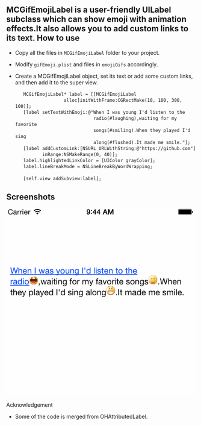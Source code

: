 MCGifEmojiLabel is a user-friendly UILabel subclass which can show emoji with animation effects.It also allows you to add custom links to its text.
How to use
-

- Copy all the files in `MCGifEmojiLabel` folder to your project.
- Modify `gifEmoji.plist` and files in `emojiGifs` accordingly.
- Create a MCGifEmojiLabel object, set its text or add some custom links, and then add it to the super view.

   		 MCGifEmojiLabel* label = [[MCGifEmojiLabel 
                        alloc]initWithFrame:CGRectMake(10, 100, 300, 100)];
         [label setTextWithEmoji:@"When I was young I'd listen to the  
								   radio(#laughing),waiting for my favorite 
								   songs(#smiling).When they played I'd sing 
								   along(#flushed).It made me smile."];
    	 [label addCustomLink:[NSURL URLWithString:@"https://github.com"] 
				inRange:NSMakeRange(0, 40)];
         label.highlightedLinkColor = [UIColor grayColor];
         label.lineBreakMode = NSLineBreakByWordWrapping;
    
         [self.view addSubview:label];
 
Screenshots
-

![](https://github.com/Morris-Chen007/MCGifEmojiLabel/blob/master/ScreenShots/screenshot.gif)

Acknowledgement
- Some of the code is merged from OHAttributedLabel.
